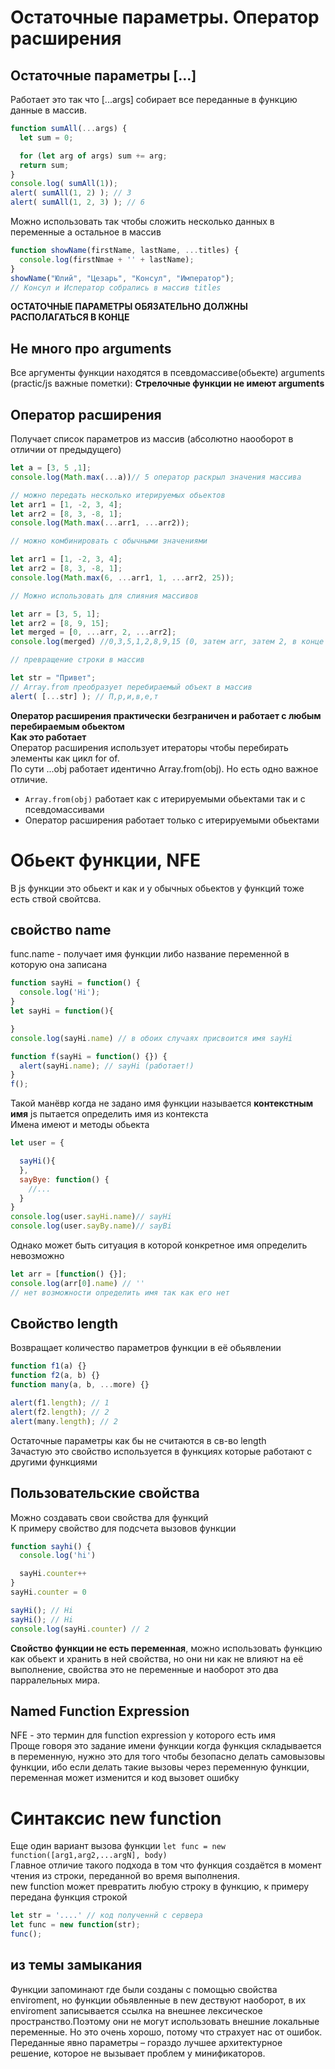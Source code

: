 # Остаточные параметры. Оператор расширения
## Остаточные параметры [...]  
Работает это так что [...args] собирает все переданные в функцию данные в массив.
```javascript
function sumAll(...args) {
  let sum = 0;

  for (let arg of args) sum += arg;
  return sum;
}
console.log( sumAll(1));
alert( sumAll(1, 2) ); // 3
alert( sumAll(1, 2, 3) ); // 6
```
Можно использовать так чтобы сложить несколько данных в переменные а остальное в массив
```javascript
function showName(firstName, lastName, ...titles) {
  console.log(firstNmae + '' + lastName);
}
showName("Юлий", "Цезарь", "Консул", "Император");
// Консул и Исператор собрались в массив titles
```
**ОСТАТОЧНЫЕ ПАРАМЕТРЫ ОБЯЗАТЕЛЬНО ДОЛЖНЫ РАСПОЛАГАТЬСЯ В КОНЦЕ**

## Не много про arguments  
Все аргументы функции находятся в псевдомассиве(обьекте) arguments
(practic/js важные пометки):
**Стрелочные функции не имеют arguments**
## Оператор расширения  
Получает список параметров из массив (абсолютно наооборот в отличии от предыдущего)
```javascript
let a = [3, 5 ,1];
console.log(Math.max(...a))// 5 оператор раскрыл значения массива

// можно передать несколько итерируемых обьектов
let arr1 = [1, -2, 3, 4];
let arr2 = [8, 3, -8, 1];
console.log(Math.max(...arr1, ...arr2)); 

// можно комбинировать с обычными значениями

let arr1 = [1, -2, 3, 4];
let arr2 = [8, 3, -8, 1];
console.log(Math.max(6, ...arr1, 1, ...arr2, 25)); 

// Можно использовать для слияния массивов

let arr = [3, 5, 1];
let arr2 = [8, 9, 15];
let merged = [0, ...arr, 2, ...arr2];
console.log(merged) //0,3,5,1,2,8,9,15 (0, затем arr, затем 2, в конце arr2)

// превращение строки в массив

let str = "Привет";
// Array.from преобразует перебираемый объект в массив
alert( [...str] ); // П,р,и,в,е,т
```
**Оператор расширения практически безграничен и работает с любым перебираемым обьектом**  
**Как это работает**  
Оператор расширения использует итераторы чтобы перебирать элементы как цикл for of.  
По сути ...obj работает идентично Array.from(obj). Но есть одно важное отличие.  
+ ``Array.from(obj)`` работает как с итерируемыми обьектами так и с псевдомассивами  
+ Оператор расширения работает только с итерируемыми обьектами 

# Обьект функции, NFE 
В js функции это обьект и как и у обычных обьектов у функций тоже есть ствой свойтсва.
## свойство name
func.name - получает имя функции либо название переменной в которую она записана
```javascript
function sayHi = function() {
  console.log('Hi');
}
let sayHi = function(){

}
console.log(sayHi.name) // в обоих случаях присвоится имя sayHi

function f(sayHi = function() {}) {
  alert(sayHi.name); // sayHi (работает!)
}
f();
```
Такой манёвр когда не задано имя функции называется **контекстным имя** js пытается определить имя из контекста    
Имена имеют и методы обьекта
```javascript
let user = {

  sayHi(){
  },
  sayBye: function() {
    //...
  }
} 
console.log(user.sayHi.name)// sayHi
console.log(user.sayBy.name)// sayBi
```
Однако может быть ситуация в которой конкретное имя определить невозможно
```javascript
let arr = [function() {}];
console.log(arr[0].name) // ''
// нет возможности определить имя так как его нет
```
## Свойство length
Возвращает количество параметров функции в её обьявлении
```javascript
function f1(a) {}
function f2(a, b) {}
function many(a, b, ...more) {}

alert(f1.length); // 1
alert(f2.length); // 2
alert(many.length); // 2
```
Остаточные параметры как бы не считаются в св-во length    
Зачастую это свойство используется в функциях которые работают с другими функциями
## Пользовательские свойства  
Можно создавать свои свойства для функций  
К примеру свойство для подсчета вызовов функции  
```javascript
function sayhi() {
  console.log('hi')

  sayHi.counter++
}
sayHi.counter = 0

sayHi(); // Hi
sayHi(); // Hi
console.log(sayHi.counter) // 2
```
**Свойство функции не есть переменная**, можно использовать функцию как обьект и хранить в ней свойства, но они ни как не влияют на её выполнение, свойства это не переменные и наоборот это два парралельных мира.  

## Named Function Expression  
NFE - это термин для function expression у которого есть имя  
Проще говоря это задание имени функции когда функция складывается в переменную, нужно это для того чтобы безопасно делать самовызовы функции, ибо если делать такие вызовы через переменную функции, переменная может изменится и код вызовет ошибку  
# Синтаксис new function
Еще один вариант вызова функции
``let func = new function([arg1,arg2,...argN], body)``  
Главное отличие такого подхода в том что функция создаётся в момент чтения из строки, переданной во время выполнения.  
new function может превратить любую строку в функцию, к примеру передана функция строкой
```javascript
let str = '....' // код полученнй с сервера
let func = new function(str);
func();
```
## из темы замыкания  
Функции запоминают где были созданы с помощью свойства enviroment, но функции обьявленные в new дествуют наоборот, в их enviroment записывается ссылка на внешнее лексическое пространство.Поэтому они не могут использовать внешние локальные переменные. Но это очень хорошо, потому что страхует нас от ошибок. Переданные явно параметры – гораздо лучшее архитектурное решение, которое не вызывает проблем у минификаторов.